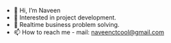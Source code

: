 - 👋 Hi, I’m Naveen
- 👀 Interested in project development. 
- 🌱 Realtime business problem solving.
- 📫 How to reach me - mail: naveenctcool@gmail.com
